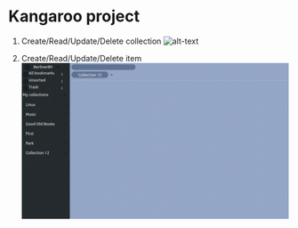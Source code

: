 # Kangaroo project

1) Create/Read/Update/Delete collection
![alt-text](./source/CreteCollection.gif)


2) Create/Read/Update/Delete item
![alt-text](./source/CreteItem.gif)
